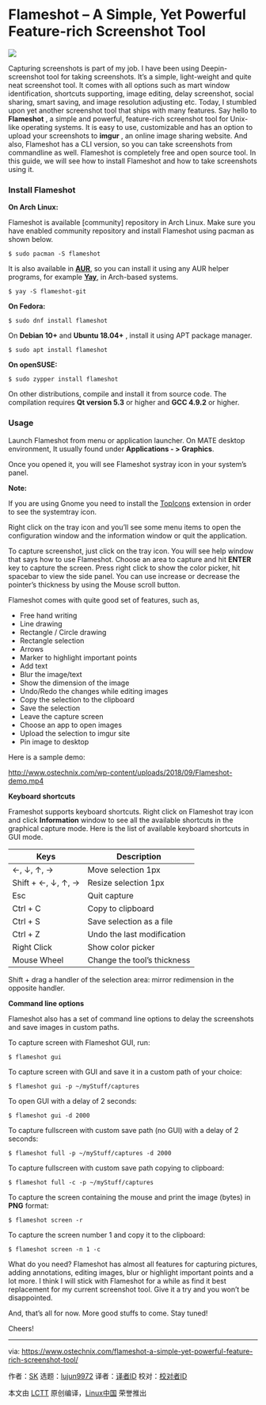 Flameshot – A Simple, Yet Powerful Feature-rich Screenshot Tool
======

![](https://www.ostechnix.com/wp-content/uploads/2018/09/Flameshot-720x340.png)

Capturing screenshots is part of my job. I have been using Deepin-screenshot tool for taking screenshots. It’s a simple, light-weight and quite neat screenshot tool. It comes with all options such as mart window identification, shortcuts supporting, image editing, delay screenshot, social sharing, smart saving, and image resolution adjusting etc. Today, I stumbled upon yet another screenshot tool that ships with many features. Say hello to **Flameshot** , a simple and powerful, feature-rich screenshot tool for Unix-like operating systems. It is easy to use, customizable and has an option to upload your screenshots to **imgur** , an online image sharing website. And also, Flameshot has a CLI version, so you can take screenshots from commandline as well. Flameshot is completely free and open source tool. In this guide, we will see how to install Flameshot and how to take screenshots using it.

### Install Flameshot

**On Arch Linux:**

Flameshot is available [community] repository in Arch Linux. Make sure you have enabled community repository and install Flameshot using pacman as shown below.
```
$ sudo pacman -S flameshot

```

It is also available in [**AUR**][1], so you can install it using any AUR helper programs, for example [**Yay**][2], in Arch-based systems.
```
$ yay -S flameshot-git

```

**On Fedora:**
```
$ sudo dnf install flameshot

```

On **Debian 10+** and **Ubuntu 18.04+** , install it using APT package manager.
```
$ sudo apt install flameshot

```

**On openSUSE:**
```
$ sudo zypper install flameshot

```

On other distributions, compile and install it from source code. The compilation requires **Qt version 5.3** or higher and **GCC 4.9.2** or higher.

### Usage

Launch Flameshot from menu or application launcher. On MATE desktop environment, It usually found under **Applications - > Graphics**.

Once you opened it, you will see Flameshot systray icon in your system’s panel.

**Note:**

If you are using Gnome you need to install the [TopIcons][3] extension in order to see the systemtray icon.

Right click on the tray icon and you’ll see some menu items to open the configuration window and the information window or quit the application.

To capture screenshot, just click on the tray icon. You will see help window that says how to use Flameshot. Choose an area to capture and hit **ENTER** key to capture the screen. Press right click to show the color picker, hit spacebar to view the side panel. You can use increase or decrease the pointer’s thickness by using the Mouse scroll button.

Flameshot comes with quite good set of features, such as,

  * Free hand writing
  * Line drawing
  * Rectangle / Circle drawing
  * Rectangle selection
  * Arrows
  * Marker to highlight important points
  * Add text
  * Blur the image/text
  * Show the dimension of the image
  * Undo/Redo the changes while editing images
  * Copy the selection to the clipboard
  * Save the selection
  * Leave the capture screen
  * Choose an app to open images
  * Upload the selection to imgur site
  * Pin image to desktop



Here is a sample demo:

<http://www.ostechnix.com/wp-content/uploads/2018/09/Flameshot-demo.mp4>

**Keyboard shortcuts**

Frameshot supports keyboard shortcuts. Right click on Flameshot tray icon and click **Information** window to see all the available shortcuts in the graphical capture mode. Here is the list of available keyboard shortcuts in GUI mode.

| Keys                   | Description                  |
|------------------------|------------------------------|
| ←, ↓, ↑, →         | Move selection 1px           |
| Shift + ←, ↓, ↑, → | Resize selection 1px         |
| Esc                    | Quit capture                 |
| Ctrl + C               | Copy to clipboard            |
| Ctrl + S               | Save selection as a file     |
| Ctrl + Z               | Undo the last modification   |
| Right Click            | Show color picker            |
| Mouse Wheel            | Change the tool’s thickness |

Shift + drag a handler of the selection area: mirror redimension in the opposite handler.

**Command line options**

Flameshot also has a set of command line options to delay the screenshots and save images in custom paths.

To capture screen with Flameshot GUI, run:
```
$ flameshot gui

```

To capture screen with GUI and save it in a custom path of your choice:
```
$ flameshot gui -p ~/myStuff/captures

```

To open GUI with a delay of 2 seconds:
```
$ flameshot gui -d 2000

```

To capture fullscreen with custom save path (no GUI) with a delay of 2 seconds:
```
$ flameshot full -p ~/myStuff/captures -d 2000

```

To capture fullscreen with custom save path copying to clipboard:
```
$ flameshot full -c -p ~/myStuff/captures

```

To capture the screen containing the mouse and print the image (bytes) in **PNG** format:
```
$ flameshot screen -r

```

To capture the screen number 1 and copy it to the clipboard:
```
$ flameshot screen -n 1 -c

```

What do you need? Flameshot has almost all features for capturing pictures, adding annotations, editing images, blur or highlight important points and a lot more. I think I will stick with Flameshot for a while as find it best replacement for my current screenshot tool. Give it a try and you won’t be disappointed.

And, that’s all for now. More good stuffs to come. Stay tuned!

Cheers!



--------------------------------------------------------------------------------

via: https://www.ostechnix.com/flameshot-a-simple-yet-powerful-feature-rich-screenshot-tool/

作者：[SK][a]
选题：[lujun9972](https://github.com/lujun9972)
译者：[译者ID](https://github.com/译者ID)
校对：[校对者ID](https://github.com/校对者ID)

本文由 [LCTT](https://github.com/LCTT/TranslateProject) 原创编译，[Linux中国](https://linux.cn/) 荣誉推出

[a]: https://www.ostechnix.com/author/sk/
[1]: https://aur.archlinux.org/packages/flameshot-git
[2]: https://www.ostechnix.com/yay-found-yet-another-reliable-aur-helper/
[3]: https://extensions.gnome.org/extension/1031/topicons/
